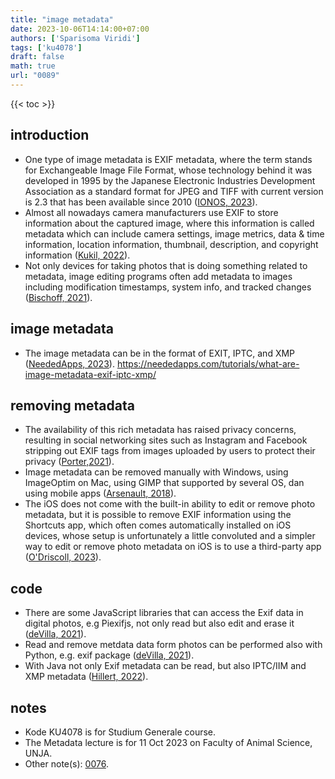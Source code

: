 ```yaml
---
title: "image metadata"
date: 2023-10-06T14:14:00+07:00
authors: ['Sparisoma Viridi']
tags: ['ku4078']
draft: false
math: true
url: "0089"
---
```

{{< toc >}}


## introduction
+ One type of image metadata is EXIF metadata, where the term stands for Exchangeable Image File Format, whose technology behind it was developed in 1995 by the Japanese Electronic Industries Development Association as a standard format for JPEG and TIFF with current version is 2.3 that has been available since 2010 ([IONOS, 2023](https://www.ionos.com/digitalguide/websites/web-design/what-is-exif-data/)).
+ Almost all nowadays camera manufacturers use EXIF to store information about the captured image, where this information is called metadata which can include camera settings, image metrics, data & time information, location information, thumbnail, description, and copyright information ([Kukil, 2022](https://learnopencv.com/what-is-exif-data-in-images/)).
+ Not only devices for taking photos that is doing something related to metadata, image editing programs often add metadata to images including modification timestamps, system info, and tracked changes ([Bischoff, 2021](https://www.comparitech.com/blog/vpn-privacy/exif-metadata-privacy/)).


## image metadata
+ The image metadata can be in the format of EXIT, IPTC, and XMP ([NeededApps, 2023]()).
https://neededapps.com/tutorials/what-are-image-metadata-exif-iptc-xmp/


## removing metadata
+ The availability of this rich metadata has raised privacy concerns, resulting in social networking sites such as Instagram and Facebook stripping out EXIF tags from images uploaded by users to protect their privacy ([Porter,2021](https://www.timg.com/enter-exif-an-introduction-to-image-file-meta-data/)).
+ Image metadata can be removed manually with Windows, using ImageOptim on Mac, using GIMP that supported by several OS, dan using mobile apps ([Arsenault, 2018](https://www.keycdn.com/blog/image-metadata)).
+ The iOS does not come with the built-in ability to edit or remove photo metadata, but it is possible to remove EXIF information using the Shortcuts app, which often comes automatically installed on iOS devices, whose setup is unfortunately a little convoluted and a simpler way to edit or remove photo metadata on iOS is to use a third-party app ([O'Driscoll, 2023](https://www.comparitech.com/blog/information-security/remove-metadata-from-photos/)).


## code
+ There are some JavaScript libraries that can access the Exif data in digital photos, e.g Piexifjs, not only read but also edit and erase it ([deVilla, 2021](https://auth0.com/blog/read-edit-exif-metadata-in-photos-with-javascript/)).
+ Read and remove metdata data form photos can be performed also with Python, e.g. exif package ([deVilla, 2021](https://auth0.com/blog/read-edit-exif-metadata-in-photos-with-python/)).
+ With Java not only Exif metadata can be read, but also IPTC/IIM and XMP metadata ([Hillert, 2022](https://medium.com/@hillert/read-write-image-metadata-with-java-part-1-d5e2057c80d9)).


## notes
+ Kode KU4078 is for Studium Generale course.
+ The Metadata lecture is for 11 Oct 2023 on Faculty of Animal Science, UNJA.
+ Other note(s): [0076](../0076/).